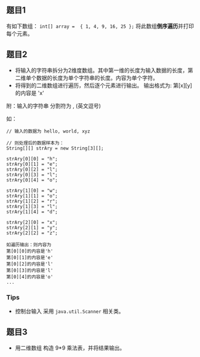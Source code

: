 
## 题目1
有如下数组： `int[] array =  { 1, 4, 9, 16, 25 };`  将此数组**倒序遍历**并打印每个元素。

## 题目2
- 将输入的字符串拆分为2维度数组。其中第一维的长度为输入数据的长度，第二维单个数据的长度为单个字符串的长度。内容为单个字符。
- 将得到的二维数组进行遍历，然后逐个元素进行输出。 输出格式为: 第[x][y]的内容是 'x'
  
附：输入的字符串 分割符为 , (英文逗号)

如：
```
// 输入的数据为 hello, world, xyz

// 则处理后的数据样本为： 
String[][] strAry = new String[3][];

strAry[0][0] = "h";
strAry[0][1] = "e";
strAry[0][2] = "l";
strAry[0][3] = "l";
strAry[0][4] = "o";

strAry[1][0] = "w";
strAry[1][1] = "o";
strAry[1][2] = "r";
strAry[1][3] = "l";
strAry[1][4] = "d";

strAry[2][0] = "x";
strAry[2][1] = "y";
strAry[2][2] = "z";

如遍历输出：则内容为
第[0][0]的内容是'h'
第[0][1]的内容是'e'
第[0][2]的内容是'l'
第[0][3]的内容是'l'
第[0][4]的内容是'o'
...

```

### Tips
- 控制台输入 采用 `java.util.Scanner` 相关类。


## 题目3
- 用二维数组 构造 9*9 乘法表，并将结果输出。